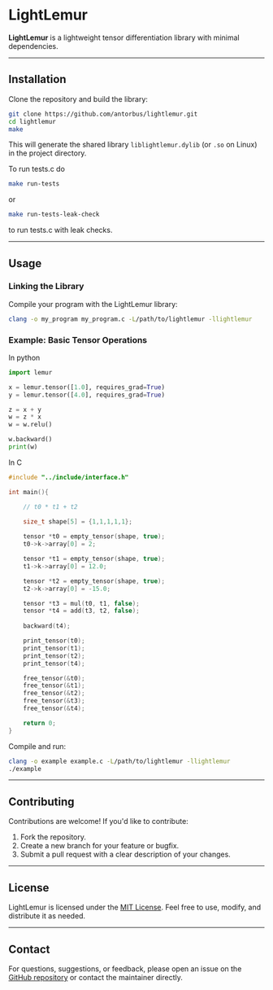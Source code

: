 # LightLemur

**LightLemur** is a lightweight tensor differentiation library with minimal dependencies.

---

## **Installation**

Clone the repository and build the library:

```bash
git clone https://github.com/antorbus/lightlemur.git
cd lightlemur
make
```

This will generate the shared library `liblightlemur.dylib` (or `.so` on Linux) in the project directory.

To run tests.c do 
```bash
make run-tests
```
or 
```bash
make run-tests-leak-check
```
to run tests.c with leak checks.

---

## **Usage**

### **Linking the Library**

Compile your program with the LightLemur library:

```bash
clang -o my_program my_program.c -L/path/to/lightlemur -llightlemur
```

### **Example: Basic Tensor Operations**
In python

```python
import lemur

x = lemur.tensor([1.0], requires_grad=True)
y = lemur.tensor([4.0], requires_grad=True)

z = x + y  
w = z * x  
w = w.relu() 

w.backward() 
print(w)
```

In C 
```c
#include "../include/interface.h"

int main(){

    // t0 * t1 + t2 

    size_t shape[5] = {1,1,1,1,1};
    
    tensor *t0 = empty_tensor(shape, true);
    t0->k->array[0] = 2;

    tensor *t1 = empty_tensor(shape, true);
    t1->k->array[0] = 12.0;

    tensor *t2 = empty_tensor(shape, true);
    t2->k->array[0] = -15.0;

    tensor *t3 = mul(t0, t1, false);
    tensor *t4 = add(t3, t2, false);
    
    backward(t4); 

    print_tensor(t0);
    print_tensor(t1);
    print_tensor(t2);
    print_tensor(t4);

    free_tensor(&t0);
    free_tensor(&t1);
    free_tensor(&t2);
    free_tensor(&t3);
    free_tensor(&t4);

    return 0;
}
```

Compile and run:

```bash
clang -o example example.c -L/path/to/lightlemur -llightlemur
./example
```

---

## **Contributing**

Contributions are welcome! If you'd like to contribute:

1. Fork the repository.
2. Create a new branch for your feature or bugfix.
3. Submit a pull request with a clear description of your changes.

---

## **License**

LightLemur is licensed under the [MIT License](https://opensource.org/licenses/MIT). Feel free to use, modify, and distribute it as needed.

---

## **Contact**

For questions, suggestions, or feedback, please open an issue on the [GitHub repository](https://github.com/antorbus/lightlemur) or contact the maintainer directly.

